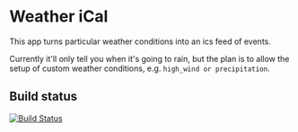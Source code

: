 Weather iCal
============

This app turns particular weather conditions into an ics feed of events.

Currently it'll only tell you when it's going to rain, but the plan
is to allow the setup of custom weather conditions, e.g. `high_wind or
precipitation`.


Build status
------------

[![Build Status](https://travis-ci.org/wwqrd/weather_ical.svg?branch=master)](https://travis-ci.org/wwqrd/weather_ical)

